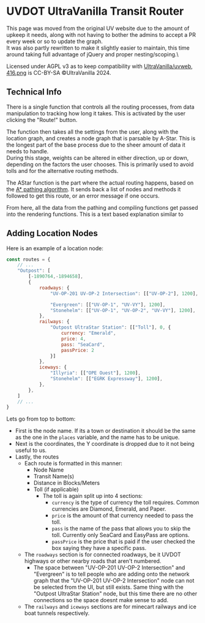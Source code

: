 # UVDOT UltraVanilla Transit Router

This page was moved from the original UV website due to the amount of upkeep it needs, along with not having to bother the admins to accept a PR every week or so to update the graph.\
It was also partly rewritten to make it slightly easier to maintain, this time around taking full advantage of jQuery and proper nesting/scoping.\

Licensed under AGPL v3 as to keep compatibility with [UltraVanilla/uvweb](https://github.com/UltraVanilla/uvweb), [416.png](./416.png) is CC-BY-SA &copy;UltraVanilla 2024.

## Technical Info

There is a single function that controls all the routing processes, from data manipulation to tracking how long it takes.
This is activated by the user clicking the "Route!" button.

The function then takes all the settings from the user, along with the location graph, and creates a node graph that is parsable by A-Star. This is the longest part of the base process due to the sheer amount of data it needs to handle.\
During this stage, weights can be altered in either direction, up or down, depending on the factors the user chooses. This is primarily used to avoid tolls and for the alternative routing methods.

The AStar function is the part where the actual routing happens, based on the [A* pathing algorithm](https://en.wikipedia.org/wiki/A*_search_algorithm). It sends back a list of nodes and methods it followed to get this route, or an error message if one occurs.

From here, all the data from the pathing and compiling functions get passed into the rendering functions. This is a text based explanation similar to

## Adding Location Nodes

Here is an example of a location node:

```javascript
const routes = {
    // ...
    "Outpost": [
        [-1890764,-1894658],
        {
            roadways: {
                "UV-OP-201 UV-OP-2 Intersection": [["UV-OP-2"], 1200],

                "Evergreen": [["UV-OP-1", "UV-VY"], 1200],
                "Stonehelm": [["UV-OP-1", "UV-OP-2", "UV-VY"], 1200],
            },
            railways: {
                "Outpost UltraStar Station": [["Toll"], 0, {
                    currency: "Emerald",
                    price: 4,
                    pass: "SeaCard",
                    passPrice: 2
                }]
            },
            iceways: {
                "Illyria": [["OPE Ouest"], 1200],
                "Stonehelm": [["EGRK Expressway"], 1200],
            },
        },
    ]
    // ...
}
```

Lets go from top to bottom:

- First is the node name. If its a town or destination it should be the same as the one in the `places` variable, and the name has to be unique.
- Next is the coordinates, the Y coordinate is dropped due to it not being useful to us.
- Lastly, the routes
  - Each route is formatted in this manner:
    - Node Name
    - Transit Name(s)
    - Distance in Blocks/Meters
    - Toll (if applicable)
      - The toll is again split up into 4 sections:
        - `currency` is the type of currency the toll requires. Common currencies are Diamond, Emerald, and Paper.
        - `price` is the amount of that currency needed to pass the toll.
        - `pass` is the name of the pass that allows you to skip the toll. Currently only SeaCard and EasyPass are options.
        - `passPrice` is the price that is paid if the user checked the box saying they have a specific pass.
  - The `roadways` section is for connected roadways, be it UVDOT highways or other nearby roads that aren't numbered.
    - The space between "UV-OP-201 UV-OP-2 Intersection" and "Evergreen" is to tell people who are adding onto the network graph that the "UV-OP-201 UV-OP-2 Intersection" node can not be selected from the UI, but still exists. Same thing with the "Outpost UltraStar Station" node, but this time there are no other connections so the space doesnt make sense to add.
  - The `railways` and `iceways` sections are for minecart railways and ice boat tunnels respectively.
